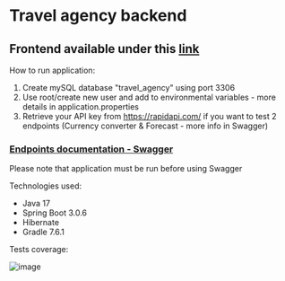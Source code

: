 # Travel agency backend
## Frontend available under this [link](https://github.com/Staszewskip/Travel_agency)


How to run application:
1) Create mySQL database "travel_agency" using port 3306
2) Use root/create new user and add to environmental variables - more details in application.properties
3) Retrieve your API key from https://rapidapi.com/ if you want to test 2 endpoints (Currency converter & Forecast - more info in Swagger)

### [Endpoints documentation  - Swagger](http://localhost:8080/swagger-ui/index.html)
Please note that application must be run before using Swagger

Technologies used:
- Java 17
- Spring Boot 3.0.6
- Hibernate
- Gradle 7.6.1

Tests coverage:

![image](https://github.com/Staszewskip/Travel_agency/assets/114756001/c49d2e05-8916-4c37-88f3-cad38725b97d)
